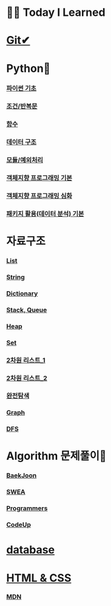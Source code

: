 # 👨‍💻 Today I Learned



# [Git✔](./Git)

# Python💢

### [파이썬 기초](./python/python_1)

### [조건/반복문](./python/python_2)

### [함수](./python/python_3)

### [데이터 구조](./python/python_4)

### [모듈/예외처리](./python/python_5)

### [객체지향 프로그래밍 기본](./python/python_6)

### [객체지향 프로그래밍 심화](./python/python_7)

### [패키지 활용(데이터 분석) 기본](./python/python_8)


# 자료구조

### [List](./python/list)

### [String](./python/string)

### [Dictionary](./python/dict)

### [Stack, Queue](./python/Stack)

### [Heap](./python/Heap)

### [Set](./python/Set)

### [2차원 리스트_1](./python/2차원리스트_1)

### [2차원 리스트_2](./python/2차원리스트_2)

### [완전탐색](./python/완전탐색)

### [Graph](./python/Graph)

### [DFS](./python/DFS)

# Algorithm 문제풀이🤮

### [BaekJoon](./Judge/Baekjoon)

### [SWEA](./Judge/SWEA)

### [Programmers](./Judge/programmers)

### [CodeUp](./Judge/codeup)

# [database](./database/)

# [HTML & CSS](./html&css)

### [MDN](./html&css/MDN)

